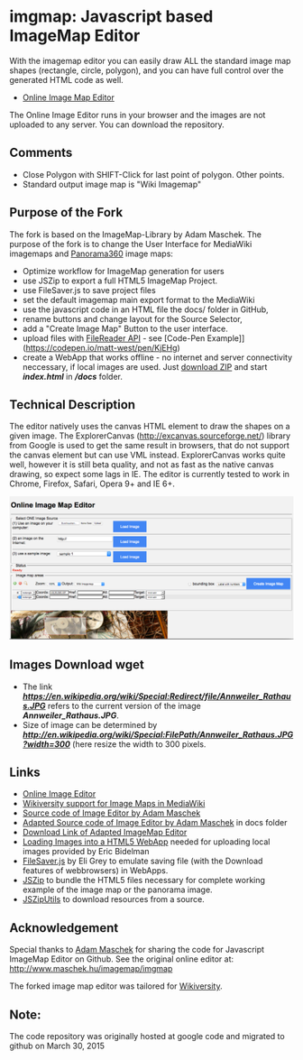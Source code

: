 # imgmap: Javascript based ImageMap Editor

With the imagemap editor you can easily draw ALL the standard image map shapes (rectangle, circle, polygon),
and you can have full control over the generated HTML code as well.

* [Online Image Map Editor](https://niebert.github.io/imgmap/index.html)

The Online Image Editor runs in your browser and the images are not uploaded to any server. You can download the repository.

## Comments
* Close Polygon with SHIFT-Click for last point of polygon. Other points.
* Standard output image map is "Wiki Imagemap"

## Purpose of the Fork
The fork is based on the ImageMap-Library by Adam Maschek.
The purpose of the fork is to change the User Interface for MediaWiki imagemaps and [Panorama360](https://www.github.com/niebert/panorama360) image maps:
* Optimize workflow for ImageMap generation for users
* use JSZip to export a full HTML5 ImageMap Project.
* use FileSaver.js to save project files
* set the default imagemap main export format to the MediaWiki
* use the javascript code in an HTML file the docs/ folder in GitHub,
* rename buttons and change layout for the Source Selector,
* add a "Create Image Map" Button to the user interface.
* upload files with [FileReader API](https://developer.mozilla.org/de/docs/Web/API/FileReader) - see [Code-Pen Example]](https://codepen.io/matt-west/pen/KjEHg)
* create a WebApp that works offline - no internet and server connectivity neccessary, if local images are used. Just [download ZIP](https://github.com/niebert/imgmap/archive/master.zip) and start ___index.html___ in ___/docs___ folder.

## Technical Description
The editor natively uses the canvas HTML element to draw the shapes on a given image.
The ExplorerCanvas (http://excanvas.sourceforge.net/) library from Google is used to get the same result in browsers, that do not support the
canvas element but can use VML instead. ExplorerCanvas works quite well, however it is still beta quality,
and not as fast as the native canvas drawing, so expect some lags in IE.
The editor is currently tested to work in Chrome, Firefox, Safari, Opera 9+ and IE 6+.

![Screenshot of the Image Editor](img/imgeditor_screenshot.png)

## Images Download wget

* The link ___https://en.wikipedia.org/wiki/Special:Redirect/file/Annweiler_Rathaus.JPG___ refers to the current version of the image ___Annweiler_Rathaus.JPG___.
* Size of image can be determined by ___http://en.wikipedia.org/wiki/Special:FilePath/Annweiler_Rathaus.JPG?width=300___ (here resize the width to 300 pixels.

## Links
* [Online Image Editor](https://niebert.github.io/imgmap)
* [Wikiversity support for Image Maps in MediaWiki](https://en.wikiversity.org/wiki/GNU_Image_Manipulation_Program_(GIMP)/Image_maps)
* [Source code of Image Editor by Adam Maschek](https://github.com/maschek/imgmap)
* [Adapted Source code of Image Editor by Adam Maschek](https://github.com/niebert/imgmap) in docs folder
* [Download Link of Adapted ImageMap Editor](https://github.com/niebert/imgmap/archive/master.zip)
* [Loading Images into a HTML5 WebApp](https://www.html5rocks.com/en/tutorials/file/dndfiles/) needed for uploading local images provided by  Eric Bidelman
* [FileSaver.js](https://github.com/eligrey/FileSaver.js) by Eli Grey to emulate saving file (with the Download features of webbrowsers) in WebApps.
* [JSZip](http://stuartk.com/jszip) to bundle the HTML5 files necessary for complete working example of the image map or the panorama image.
* [JSZipUtils]() to download resources from a source.

## Acknowledgement
Special thanks to [Adam Maschek](https://github.com/maschek) for sharing the code for Javascript ImageMap Editor on Github.
See the original online editor at: http://www.maschek.hu/imagemap/imgmap

The forked image map editor was tailored for [Wikiversity](https://en.wikiversity.org/wiki/Risk_Literacy/Real_World_Labs/web-based_exploration).

## Note:
The code repository was originally hosted at google code and migrated to github on March 30, 2015
